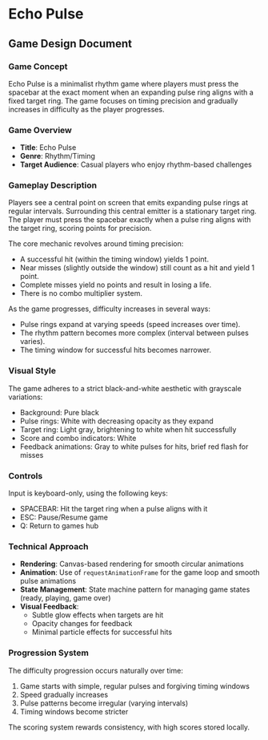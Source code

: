 # Echo Pulse

## Game Design Document

### Game Concept
Echo Pulse is a minimalist rhythm game where players must press the spacebar at the exact moment when an expanding pulse ring aligns with a fixed target ring. The game focuses on timing precision and gradually increases in difficulty as the player progresses.

### Game Overview
- **Title**: Echo Pulse
- **Genre**: Rhythm/Timing
- **Target Audience**: Casual players who enjoy rhythm-based challenges

### Gameplay Description
Players see a central point on screen that emits expanding pulse rings at regular intervals. Surrounding this central emitter is a stationary target ring. The player must press the spacebar exactly when a pulse ring aligns with the target ring, scoring points for precision.

The core mechanic revolves around timing precision:
- A successful hit (within the timing window) yields 1 point.
- Near misses (slightly outside the window) still count as a hit and yield 1 point. <!-- Updated -->
- Complete misses yield no points and result in losing a life. <!-- Updated -->
- There is no combo multiplier system. <!-- Updated -->

As the game progresses, difficulty increases in several ways:
- Pulse rings expand at varying speeds (speed increases over time). <!-- Updated -->
- The rhythm pattern becomes more complex (interval between pulses varies). <!-- Updated -->
- The timing window for successful hits becomes narrower.

### Visual Style
The game adheres to a strict black-and-white aesthetic with grayscale variations:
- Background: Pure black
- Pulse rings: White with decreasing opacity as they expand
- Target ring: Light gray, brightening to white when hit successfully
- Score and combo indicators: White
- Feedback animations: Gray to white pulses for hits, brief red flash for misses

### Controls
Input is keyboard-only, using the following keys:
- SPACEBAR: Hit the target ring when a pulse aligns with it
- ESC: Pause/Resume game
- Q: Return to games hub

### Technical Approach
- **Rendering**: Canvas-based rendering for smooth circular animations
- **Animation**: Use of `requestAnimationFrame` for the game loop and smooth pulse animations
- **State Management**: State machine pattern for managing game states (ready, playing, game over) <!-- Removed intro -->
- **Visual Feedback**:
  - Subtle glow effects when targets are hit
  - Opacity changes for feedback
  - Minimal particle effects for successful hits

### Progression System
The difficulty progression occurs naturally over time:
1. Game starts with simple, regular pulses and forgiving timing windows
2. Speed gradually increases
3. Pulse patterns become irregular (varying intervals) <!-- Updated -->
4. Timing windows become stricter

The scoring system rewards consistency, with high scores stored locally. <!-- Updated -->
